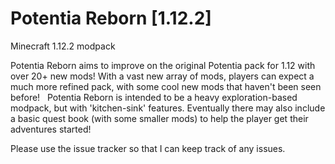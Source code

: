 # Potentia Reborn [1.12.2]
Minecraft 1.12.2 modpack
    
    
Potentia Reborn aims to improve on the original Potentia pack for 1.12 with over 20+ new mods!
With a vast new array of mods, players can expect a much more refined pack, with some cool new mods that haven't been seen before!
 
Potentia Reborn is intended to be a heavy exploration-based modpack, but with 'kitchen-sink' features. Eventually there may also include a basic quest book (with some smaller mods) to help the player get their adventures started!

Please use the issue tracker so that I can keep track of any issues.
